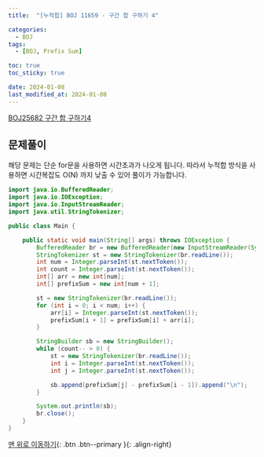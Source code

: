 ```yaml
---
title:  "[누적합] BOJ 11659 - 구간 합 구하기 4" 

categories:
  - BOJ
tags:
  - [BOJ, Prefix Sum]

toc: true
toc_sticky: true

date: 2024-01-08
last_modified_at: 2024-01-08
---
```


[BOJ25682 구간 합 구하기4](https://www.acmicpc.net/problem/11659)



## 문제풀이

해당 문제는 단순 for문을 사용하면 시간초과가 나오게 됩니다.
따라서 누적합 방식을 사용하면 시간복잡도 O(N) 까지 낮출 수 있어 풀이가 가능합니다.

```java
import java.io.BufferedReader;
import java.io.IOException;
import java.io.InputStreamReader;
import java.util.StringTokenizer;

public class Main {

    public static void main(String[] args) throws IOException {
        BufferedReader br = new BufferedReader(new InputStreamReader(System.in));
        StringTokenizer st = new StringTokenizer(br.readLine());
        int num = Integer.parseInt(st.nextToken());
        int count = Integer.parseInt(st.nextToken());
        int[] arr = new int[num];
        int[] prefixSum = new int[num + 1];

        st = new StringTokenizer(br.readLine());
        for (int i = 0; i < num; i++) {
            arr[i] = Integer.parseInt(st.nextToken());
            prefixSum[i + 1] = prefixSum[i] + arr[i];
        }

        StringBuilder sb = new StringBuilder();
        while (count-- > 0) {
            st = new StringTokenizer(br.readLine());
            int i = Integer.parseInt(st.nextToken());
            int j = Integer.parseInt(st.nextToken());

            sb.append(prefixSum[j] - prefixSum[i - 1]).append("\n");
        }

        System.out.println(sb);
        br.close();
    }
}
```


[맨 위로 이동하기](#){: .btn .btn--primary }{: .align-right}

